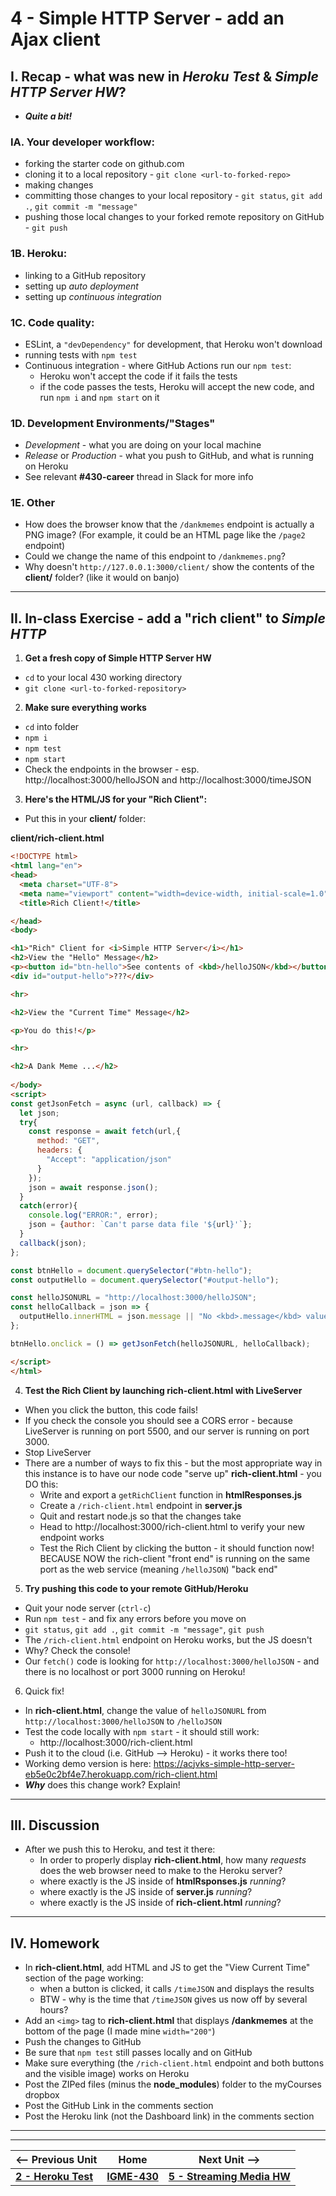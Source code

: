 # 4 - Simple HTTP Server - add an Ajax client

## I. Recap - what was new in *Heroku Test* & *Simple HTTP Server HW*?
  - ***Quite a bit!***

### IA. Your developer workflow:
  - forking the starter code on github.com
  - cloning it to a local repository - `git clone <url-to-forked-repo>`
  - making changes
  - committing those changes to your local repository - `git status`, `git add .`, `git commit -m "message"`
  - pushing those local changes to your forked remote repository on GitHub - `git push`

### 1B. Heroku:
  - linking to a GitHub repository
  - setting up *auto deployment*
  - setting up *continuous integration*

### 1C. Code quality:
  - ESLint, a `"devDependency"` for development, that Heroku won't download
  - running tests with `npm test`
  - Continuous integration - where GitHub Actions run our `npm test`:
    - Heroku won't accept the code if it fails the tests
    - if the code passes the tests, Heroku will accept the new code, and run `npm i` and `npm start` on it

### 1D. Development Environments/"Stages"
  - *Development* - what you are doing on your local machine
  - *Release* or *Production* - what you push to GitHub, and what is running on Heroku
  - See relevant **#430-career** thread in Slack for more info

### 1E. Other
  - How does the browser know that the `/dankmemes` endpoint is actually a PNG image? (For example, it could be an HTML page like the `/page2` endpoint)
  - Could we change the name of this endpoint to `/dankmemes.png`?
  - Why doesn't `http://127.0.0.1:3000/client/` show the contents of the **client/** folder? (like it would on banjo)

---

## II. In-class Exercise - add a "rich client" to *Simple HTTP*

1) **Get a fresh copy of Simple HTTP Server HW**
  - `cd` to your local 430 working directory
  - `git clone <url-to-forked-repository>`


2) **Make sure everything works**
  - `cd` into folder
  - `npm i`
  - `npm test`
  - `npm start`
  - Check the endpoints in the browser - esp. http://localhost:3000/helloJSON and http://localhost:3000/timeJSON


3) **Here's the HTML/JS for your "Rich Client":**
  - Put this in your **client/** folder:

**client/rich-client.html**

```html
<!DOCTYPE html>
<html lang="en">
<head>
  <meta charset="UTF-8">
  <meta name="viewport" content="width=device-width, initial-scale=1.0">
  <title>Rich Client!</title>

</head>
<body>

<h1>"Rich" Client for <i>Simple HTTP Server</i></h1>
<h2>View the "Hello" Message</h2>
<p><button id="btn-hello">See contents of <kbd>/helloJSON</kbd></button></p>
<div id="output-hello">???</div>

<hr>

<h2>View the "Current Time" Message</h2>

<p>You do this!</p>

<hr>

<h2>A Dank Meme ...</h2>
  
</body>
<script>
const getJsonFetch = async (url, callback) => {
  let json;
  try{
    const response = await fetch(url,{
      method: "GET",
      headers: {
        "Accept": "application/json"
      }
    });
    json = await response.json();
  }
  catch(error){
    console.log("ERROR:", error);
    json = {author: `Can't parse data file '${url}'`};
  }
  callback(json);
};

const btnHello = document.querySelector("#btn-hello");
const outputHello = document.querySelector("#output-hello");

const helloJSONURL = "http://localhost:3000/helloJSON";
const helloCallback = json => {
  outputHello.innerHTML = json.message || "No <kbd>.message</kbd> value found!";
};

btnHello.onclick = () => getJsonFetch(helloJSONURL, helloCallback);

</script>
</html>
```

4) **Test the Rich Client by launching **rich-client.html** with LiveServer**
  - When you click the button, this code fails!
  - If you check the console you should see a CORS error - because LiveServer is running on port 5500, and our server is running on port 3000.
  - Stop LiveServer
  - There are a number of ways to fix this - but the most appropriate way in this instance is to have our node code "serve up" **rich-client.html** - you DO this:
    - Write and export a `getRichClient` function in **htmlResponses.js**
    - Create a `/rich-client.html` endpoint in **server.js**
    - Quit and restart node.js so that the changes take
    - Head to http://localhost:3000/rich-client.html to verify your new endpoint works
    - Test the Rich Client by clicking the button  - it should function now! BECAUSE NOW the rich-client "front end" is running on the same port as the web service (meaning `/helloJSON`) "back end"
 
5) **Try pushing this code to your remote GitHub/Heroku**
  - Quit your node server (`ctrl-c`)
  - Run `npm test` - and fix any errors before you move on
  - `git status`, `git add .`, `git commit -m "message"`,  `git push`
  - The `/rich-client.html` endpoint on Heroku works, but the JS doesn't
  - Why? Check the console!
  - Our `fetch()` code is looking for `http://localhost:3000/helloJSON` - and there is no localhost or port 3000 running on Heroku!

6) Quick fix!
  - In ****rich-client.html****, change the value of `helloJSONURL` from `http://localhost:3000/helloJSON`  to `/helloJSON`
  - Test the code locally with `npm start` - it should still work:
    - http://localhost:3000/rich-client.html
  - Push it to the cloud (i.e. GitHub --> Heroku) - it works there too!
  - Working demo version is here: https://acjvks-simple-http-server-eb5e0c2bf4e7.herokuapp.com/rich-client.html
  - ***Why*** does this change work? Explain!

---

## III. Discussion

- After we push this to Heroku, and test it there:
  - In order to properly display **rich-client.html**, how many *requests* does the web browser need to make to the Heroku server?
  - where exactly is the JS inside of **htmlRsponses.js** *running*?
  - where exactly is the JS inside of **server.js** *running*?
  - where exactly is the JS inside of **rich-client.html** *running*?
 
---
 
## IV. Homework
- In **rich-client.html**, add HTML and JS to get the "View Current Time" section of the page working:
  - when a button is clicked, it calls `/timeJSON` and displays the results
  - BTW - why is the time that `/timeJSON` gives us now off by several hours?
- Add an `<img>` tag to **rich-client.html** that displays **/dankmemes** at the bottom of the page (I made mine `width="200"`)
- Push the changes to GitHub
- Be sure that `npm test` still passes locally and on GitHub
- Make sure everything (the `/rich-client.html` endpoint and both buttons and the visible image) works on Heroku
- Post the ZIPed files (minus the **node_modules**) folder to the myCourses dropbox
- Post the GitHub Link in the comments section
- Post the Heroku link (not the Dashboard link) in the comments section

---
---

| <-- Previous Unit | Home | Next Unit -->
| --- | --- | --- 
| [**2 - Heroku Test**](2-heroku-test.md)  |  [**IGME-430**](../) | [**5 - Streaming Media HW**](5-streaming-media.md)
